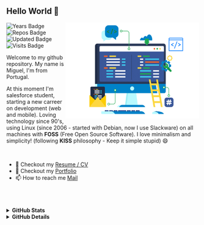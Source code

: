 ## Hello World :wave:

<img align="right" alt="Coder GIF" height=250 width=350 src="https://github.com/miguelnunorosa/miguelnunorosa/blob/main/code.gif" />

![Years Badge](https://badges.pufler.dev/years/miguelnunorosa/?color=white) ![Repos Badge](https://badges.pufler.dev/repos/miguelnunorosa/?color=white) ![Updated Badge](https://badges.pufler.dev/updated/puf17640/git-badges/?color=white) ![Visits Badge](https://badges.pufler.dev/visits/miguelnunorosa/miguelnunorosa/?color=white)

Welcome to my github repository. My name is Miguel, I'm from Portugal. <br>

At this moment I'm salesforce student, starting a new carreer on development (web and mobile). Loving technology since 90's, using Linux (since 2006 - started with Debian, now I use Slackware) on all machines with **FOSS** (Free Open Source Software). I love minimalism and simplicity! (following **KISS** philosophy - Keep it simple stupid) 😄

<br>

- 📝 Checkout my [Resume / CV](https://#) 
- 📃 Checkout my [Portfolio](https://miguelnunorosa.github.io)
- 📫 How to reach me [Mail](mailto:miguelrosa.programacao@gmail.com)



<br><br> 

<details> <summary><b>GitHub Stats</b></summary>
<img width="45%" src="https://github-readme-stats.vercel.app/api?username=miguelnunorosa&count_private=true&show_icons=truehow_icons=true&hide_border=true" /> <img width="45%" src="https://github-readme-streak-stats.herokuapp.com?user=miguelnunorosa&hide_border=true&dates=478AF0&ring=478AF0&fire=DD2727&currStreakLabel=DD2727"/> <br>
</details>

<details> <summary><b>GitHub Details</b></summary>

![Metrics](https://metrics.lecoq.io/miguelnunorosa?template=classic&base.header=0&isocalendar=1&languages=1&achievements=1&pagespeed=1&isocalendar.duration=full-year&languages.limit=8&languages.threshold=0%25&languages.colors=github&languages.sections=most-used&languages.indepth=false&languages.analysis.timeout=15&languages.categories=markup%2C%20programming&languages.recent.categories=markup%2C%20programming&languages.recent.load=300&languages.recent.days=14&achievements.threshold=C&achievements.secrets=true&achievements.display=detailed&achievements.limit=0&pagespeed.url=.user.website&pagespeed.detailed=false&pagespeed.screenshot=false&config.timezone=Europe%2FLisbon)


</details> 



